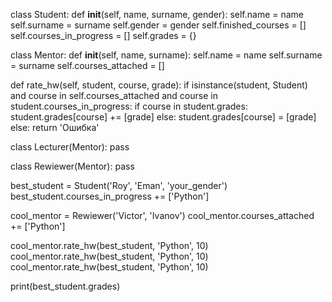 class Student:
  def __init__(self, name, surname, gender):
      self.name = name
      self.surname = surname
      self.gender = gender
      self.finished_courses = []
      self.courses_in_progress = []
      self.grades = {}



class Mentor:
  def __init__(self, name, surname):
      self.name = name
      self.surname = surname
      self.courses_attached = []

  def rate_hw(self, student, course, grade):
          if isinstance(student, Student) and course in self.courses_attached and course in student.courses_in_progress:
              if course in student.grades:
                  student.grades[course] += [grade]
              else:
                  student.grades[course] = [grade]
          else:
              return 'Ошибка'

class Lecturer(Mentor):
  pass

class Rewiewer(Mentor):
  pass


best_student = Student('Roy', 'Eman', 'your_gender')
best_student.courses_in_progress += ['Python']

cool_mentor = Rewiewer('Victor', 'Ivanov')
cool_mentor.courses_attached += ['Python']

cool_mentor.rate_hw(best_student, 'Python', 10)
cool_mentor.rate_hw(best_student, 'Python', 10)
cool_mentor.rate_hw(best_student, 'Python', 10)

print(best_student.grades)
